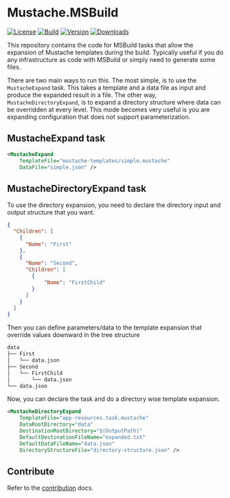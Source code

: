 # Mustache.MSBuild

[![License](https://img.shields.io/github/license/oyvindh/Mustache.MSBuild.svg?color=blue)](https://github.com/oyvindh/Mustache.MSBuild/blob/main/LICENSE)
[![Build](https://github.com/oyvindh/Mustache.MSBuild/workflows/.NET%20Core/badge.svg?branch=main)](https://github.com/oyvindh/Mustache.MSBuild/actions)
[![Version](https://img.shields.io/nuget/v/Hic.Mustache.MSBuild.svg?color=royalblue)](https://www.nuget.org/packages/Mustache.MSBuild)
[![Downloads](https://img.shields.io/nuget/dt/Hic.Mustache.MSBuild.svg?color=green)](https://www.nuget.org/packages/Hic.Mustache.MSBuild)

This repository contains the code for MSBuild tasks that allow the expansion of Mustache templates during the build. Typically useful if you do any infrastructure as code with MSBuild or simply need to generate some files.

There are two main ways to run this. The most simple, is to use the `MustacheExpand` task. This takes a template and a data file as input and produce the expanded result in a file. The other way, `MustacheDirectoryExpand`, is to expand a directory structure where data can be overridden at every level. This mode becomes very useful is you are expanding configuration that does not support parameterization.

## MustacheExpand task

```xml
<MustacheExpand
    TemplateFile="mustache-templates/simple.mustache"
    DataFile="simple.json" />
```

## MustacheDirectoryExpand task

To use the directory expansion, you need to declare the directory input and output structure that you want.

```json
{
  "Children": [
    {
      "Name": "First"
    },
    {
      "Name": "Second",
      "Children": [
        {
            "Name": "FirstChild"
        }
      ]
    }
  ]
}
```

Then you can define parameters/data to the template expansion that override values downward in the tree structure

```txt
data
├── First
│   └── data.json
├── Second
│   └── FirstChild
│       └── data.json
└── data.json
```

Now, you can declare the task and do a directory wise template expansion.

```xml
<MustacheDirectoryExpand
    TemplateFile="app-resources.task.mustache"
    DataRootDirectory="data"
    DestinationRootDirectory="$(OutputPath)"
    DefaultDestinationFileName="expanded.txt"
    DefaultDataFileName="data.json"
    DirectoryStructureFile="directory-structure.json" />
```

## Contribute

Refer to the [contribution](CONTRIBUTE.md) docs.
